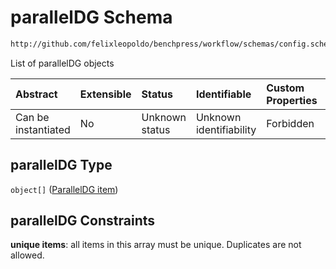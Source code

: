 # parallelDG Schema

```txt
http://github.com/felixleopoldo/benchpress/workflow/schemas/config.schema.json#/properties/resources/properties/structure_learning_algorithms/properties/parallelDG
```

List of parallelDG objects

| Abstract            | Extensible | Status         | Identifiable            | Custom Properties | Additional Properties | Access Restrictions | Defined In                                                        |
| :------------------ | :--------- | :------------- | :---------------------- | :---------------- | :-------------------- | :------------------ | :---------------------------------------------------------------- |
| Can be instantiated | No         | Unknown status | Unknown identifiability | Forbidden         | Allowed               | none                | [config.schema.json\*](config.schema.json "open original schema") |

## parallelDG Type

`object[]` ([ParallelDG item](config-definitions-paralleldg-item.md))

## parallelDG Constraints

**unique items**: all items in this array must be unique. Duplicates are not allowed.
